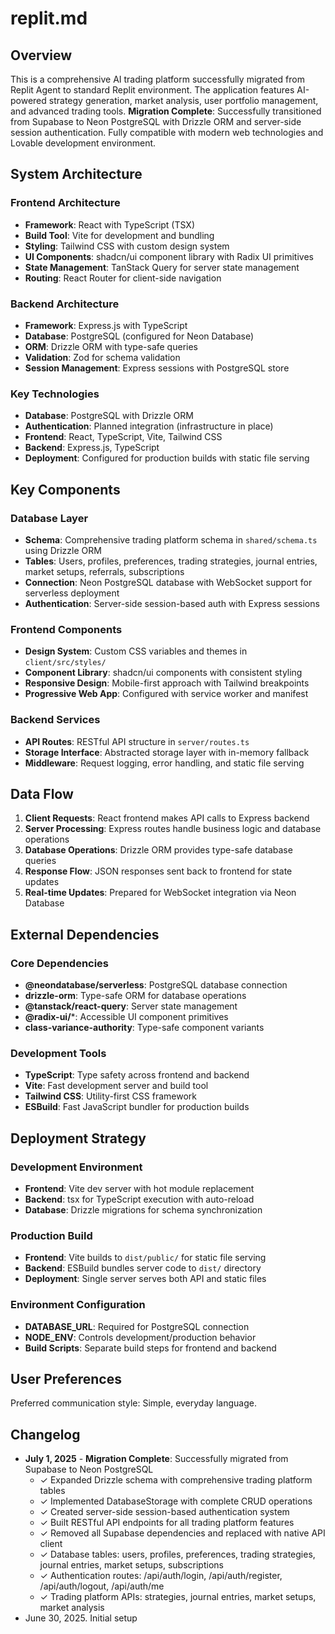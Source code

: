 # replit.md

## Overview

This is a comprehensive AI trading platform successfully migrated from Replit Agent to standard Replit environment. The application features AI-powered strategy generation, market analysis, user portfolio management, and advanced trading tools. **Migration Complete**: Successfully transitioned from Supabase to Neon PostgreSQL with Drizzle ORM and server-side session authentication. Fully compatible with modern web technologies and Lovable development environment.

## System Architecture

### Frontend Architecture
- **Framework**: React with TypeScript (TSX)
- **Build Tool**: Vite for development and bundling
- **Styling**: Tailwind CSS with custom design system
- **UI Components**: shadcn/ui component library with Radix UI primitives
- **State Management**: TanStack Query for server state management
- **Routing**: React Router for client-side navigation

### Backend Architecture
- **Framework**: Express.js with TypeScript
- **Database**: PostgreSQL (configured for Neon Database)
- **ORM**: Drizzle ORM with type-safe queries
- **Validation**: Zod for schema validation
- **Session Management**: Express sessions with PostgreSQL store

### Key Technologies
- **Database**: PostgreSQL with Drizzle ORM
- **Authentication**: Planned integration (infrastructure in place)
- **Frontend**: React, TypeScript, Vite, Tailwind CSS
- **Backend**: Express.js, TypeScript
- **Deployment**: Configured for production builds with static file serving

## Key Components

### Database Layer
- **Schema**: Comprehensive trading platform schema in `shared/schema.ts` using Drizzle ORM
- **Tables**: Users, profiles, preferences, trading strategies, journal entries, market setups, referrals, subscriptions
- **Connection**: Neon PostgreSQL database with WebSocket support for serverless deployment
- **Authentication**: Server-side session-based auth with Express sessions

### Frontend Components
- **Design System**: Custom CSS variables and themes in `client/src/styles/`
- **Component Library**: shadcn/ui components with consistent styling
- **Responsive Design**: Mobile-first approach with Tailwind breakpoints
- **Progressive Web App**: Configured with service worker and manifest

### Backend Services
- **API Routes**: RESTful API structure in `server/routes.ts`
- **Storage Interface**: Abstracted storage layer with in-memory fallback
- **Middleware**: Request logging, error handling, and static file serving

## Data Flow

1. **Client Requests**: React frontend makes API calls to Express backend
2. **Server Processing**: Express routes handle business logic and database operations
3. **Database Operations**: Drizzle ORM provides type-safe database queries
4. **Response Flow**: JSON responses sent back to frontend for state updates
5. **Real-time Updates**: Prepared for WebSocket integration via Neon Database

## External Dependencies

### Core Dependencies
- **@neondatabase/serverless**: PostgreSQL database connection
- **drizzle-orm**: Type-safe ORM for database operations
- **@tanstack/react-query**: Server state management
- **@radix-ui/***: Accessible UI component primitives
- **class-variance-authority**: Type-safe component variants

### Development Tools
- **TypeScript**: Type safety across frontend and backend
- **Vite**: Fast development server and build tool
- **Tailwind CSS**: Utility-first CSS framework
- **ESBuild**: Fast JavaScript bundler for production builds

## Deployment Strategy

### Development Environment
- **Frontend**: Vite dev server with hot module replacement
- **Backend**: tsx for TypeScript execution with auto-reload
- **Database**: Drizzle migrations for schema synchronization

### Production Build
- **Frontend**: Vite builds to `dist/public/` for static file serving
- **Backend**: ESBuild bundles server code to `dist/` directory
- **Deployment**: Single server serves both API and static files

### Environment Configuration
- **DATABASE_URL**: Required for PostgreSQL connection
- **NODE_ENV**: Controls development/production behavior
- **Build Scripts**: Separate build steps for frontend and backend

## User Preferences

Preferred communication style: Simple, everyday language.

## Changelog

- **July 1, 2025** - **Migration Complete**: Successfully migrated from Supabase to Neon PostgreSQL
  - ✓ Expanded Drizzle schema with comprehensive trading platform tables
  - ✓ Implemented DatabaseStorage with complete CRUD operations
  - ✓ Created server-side session-based authentication system
  - ✓ Built RESTful API endpoints for all trading platform features
  - ✓ Removed all Supabase dependencies and replaced with native API client
  - ✓ Database tables: users, profiles, preferences, trading strategies, journal entries, market setups, subscriptions
  - ✓ Authentication routes: /api/auth/login, /api/auth/register, /api/auth/logout, /api/auth/me
  - ✓ Trading platform APIs: strategies, journal entries, market setups, market analysis
- June 30, 2025. Initial setup